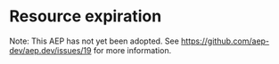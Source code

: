 # Resource expiration

Note: This AEP has not yet been adopted.  See https://github.com/aep-dev/aep.dev/issues/19 for more information.
